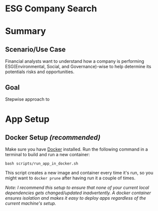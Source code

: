 # ESG Company Search

# Summary

## Scenario/Use Case
Financial analysts want to understand how a company is performing ESG(Environmental, Social, and Governance)-wise to help determine its potentials risks and opportunities.

## Goal
Stepwise approach to

# App Setup

## Docker Setup *(recommended)*
Make sure you have [Docker](https://www.docker.com/) installed.
Run the following command in a terminal to build and run a new container:
```
bash scripts/run_app_in_docker.sh
```
This script creates a new image and container every time it's run, 
so you might want to `docker prune` after having run it a couple of times.

*Note: I recommend this setup to ensure that none of your current local dependencies
gets changed/updated inadvertently. A docker container ensures isolation and makes it easy to deploy apps regardless of the current machine's setup.*